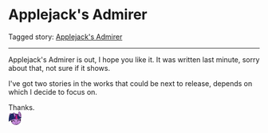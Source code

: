 # Applejack's Admirer

Tagged story: [Applejack&#039;s Admirer](https://www.fimfiction.net/story/542617/applejacks-admirer)

***

Applejack's Admirer is out, I hope you like it. It was written last minute, sorry about that, not sure if it shows.

I've got two stories in the works that could be next to release, depends on which I decide to focus on.

Thanks.  
![:twilightsmile:](../../../emotes/twilightsmile.png)
